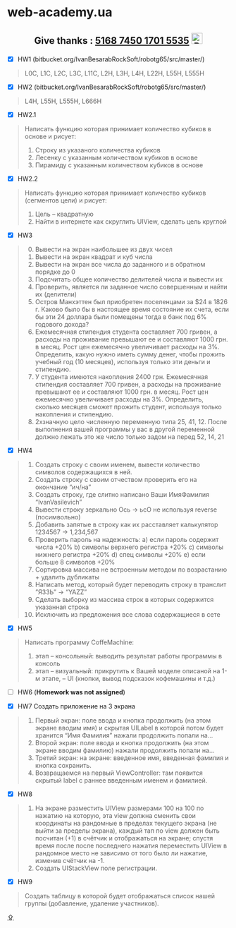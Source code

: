 # <p id="UP">web-academy.ua</p>

## <p align="center">Give thanks : <u>5168 7450 1701 5535</u> <a href="https://en.privatbank.ua/all-ways-to-receive-send-an-international-transfer"><img src="https://upload.wikimedia.org/wikipedia/uk/f/ff/%D0%9B%D0%BE%D0%B3%D0%BE%D1%82%D0%B8%D0%BF_%D0%9F%D1%80%D0%B8%D0%B2%D0%B0%D1%8224.png" width = "25" alt="Privat Bank UA"> </a></p>

- [X] HW1 (bitbucket.org/IvanBesarabRockSoft/robotg65/src/master/)
> L0C, L1C, L2C, L3C, L11C, L2H, L3H, L4H, L22H, L55H, L555H
- [X] HW2 (bitbucket.org/IvanBesarabRockSoft/robotg65/src/master/)
> L4H, L55H, L555H, L666H

- [X] HW2.1
> Написать функцию которая принимает количество кубиков в основе и рисует:
> 1. Строку из указаного количества кубиков
> 2. Лесенку с указанным количеством кубиков в основе
> 3. Пирамиду с указанным количеством кубиков в основе

- [X] HW2.2
> Написать функцию которая принимает количество кубиков (сегментов цели) и рисует:
> 1. Цель – квадратную
> 2. Найти в интернете как скруглить UIView, сделать цель круглой

- [X] HW3
> 0. Вывести на экран наибольшее из двух чисел
> 1. Вывести на экран квадрат и куб числа
> 2. Вывести на экран все числа до заданного и в обратном порядке до 0
> 3. Подсчитать общее количество делителей числа и вывести их
> 4. Проверить, является ли заданное число совершенным и найти их (делители)
> 5. Остров Манхэттен был приобретен поселенцами за $24 в 1826 г. Каково было бы в настоящее время состояние их счета, если бы эти 24 доллара были помещены тогда в банк под 6% годового дохода?
> 6. Ежемесячная стипендия студента составляет 700 гривен, а расходы на проживание превышают ее и составляют 1000 грн. в месяц. Рост цен ежемесячно увеличивает расходы на 3%. Определить, какую нужно иметь сумму денег, чтобы прожить учебный год (10 месяцев), используя только эти деньги и стипендию.
> 7. У студента имеются накопления 2400 грн. Ежемесячная стипендия составляет 700 гривен, а расходы на проживание превышают ее и составляют 1000 грн. в месяц. Рост цен ежемесячно увеличивает расходы на 3%. Определить, сколько месяцев сможет прожить студент, используя только накопления и стипендию.
> 8. 2хзначную цело численную переменную типа 25, 41, 12. После выполнения вашей программы у вас в другой переменной должно лежать это же число только задом на перед 52, 14, 21

- [X] HW4
> 1. Создать строку с своим именем, вывести количество символов содержащихся в ней.
> 2. Создать строку с своим отчеством проверить его на окончание “ич/на”
> 3. Cоздать строку, где слитно написано Ваши ИмяФамилия “IvanVasilevich” 
> 4. Вывести строку зеркально Ось → ьсО не используя reverse (посимвольно)
> 5. Добавить запятые в строку как их расставляет калькулятор 1234567 → 1,234,567
> 6. Проверить пароль на надежность:
> a) если пароль содержит числа +20%
> b) символы верхнего регистра +20%
> c) символы нижнего регистра +20%
> d) спец символы +20% 
> e) если больше 8 символов +20%
> 7. Сортировка массива не встроенным методом по возрастанию + удалить дубликаты
> 8. Написать метод, который будет переводить строку в транслит ”ЯЗЗЬ” → “YAZZ”
> 9. Сделать выборку из массива строк в которых содержится указанная строка
> 10. Исключить из предложения все слова содержащиеся в сете

- [X] HW5 
> Написать программу CoffeMachine:
> 1. этап – консольный: выводить результат работы программы в консоль
> 2. этап – визуальный: прикрутить к Вашей моделе описаной на 1-м этапе, – UI (кнопки, вывод подсказок кофемашины и т.д.)

- [ ] HW6 (**Homework was not assigned**)

- [X] HW7 Создать приложение на 3 экрана
> 1. Первый экран: поле ввода и кнопка продолжить (на этом экране вводим имя) и скрытая UILabel в которой потом будет хранится “Имя Фамилия” нажали продолжить попали на...
> 2. Второй экран: поле ввода и кнопка продолжить (на этом экране вводим фамилию) нажали продолжить попали на...
> 3. Третий экран: на экране: введенное имя, введенная фамилия и кнопка сохранить.
> 4. Возвращаемся на первый ViewController: там появится скрытый label с раннее введенным именем и фамилией.

- [X] HW8
> 1. На экране разместить UIView размерами 100 на 100 по нажатию на которую, эта view должна сменить свои координаты на рандомные в пределах текущего экрана (не выйти за пределы экрана), каждый тап по view должен быть посчитан (+1) в счётчик и отображаться на экране; спустя время после после последнего нажатия переместить UIView в рандомное место не зависимо от того было ли нажатие, изменив счётчик на -1.
> 2. Создать UIStackView поле регистрации.

- [X] HW9
> Создать таблицу в которой будет отображаться список нашей группы (добавление, удаление участников).

[⇪](#UP)
